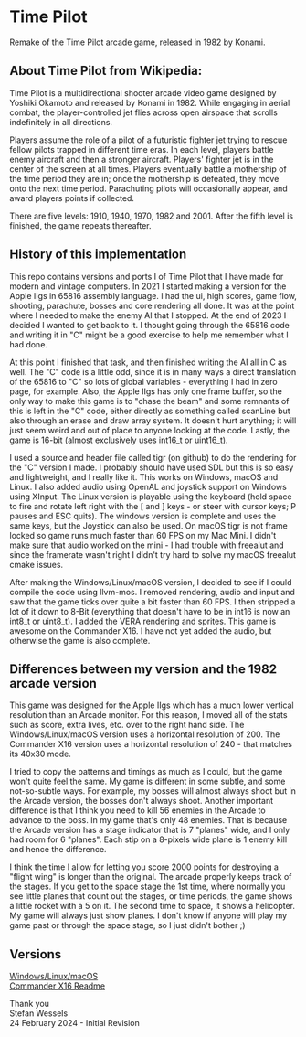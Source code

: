 # Time Pilot  
Remake of the Time Pilot arcade game, released in 1982 by Konami.  
  
## About Time Pilot from Wikipedia:  
Time Pilot is a multidirectional shooter arcade video game designed by Yoshiki Okamoto and released by Konami in 1982. While engaging in aerial combat, the player-controlled jet flies across open airspace that scrolls indefinitely in all directions.  
  
Players assume the role of a pilot of a futuristic fighter jet trying to rescue fellow pilots trapped in different time eras. In each level, players battle enemy aircraft and then a stronger aircraft. Players' fighter jet is in the center of the screen at all times. Players eventually battle a mothership of the time period they are in; once the mothership is defeated, they move onto the next time period. Parachuting pilots will occasionally appear, and award players points if collected.  
  
There are five levels: 1910, 1940, 1970, 1982 and 2001. After the fifth level is finished, the game repeats thereafter.  
  
## History of this implementation  
This repo contains versions and ports I of Time Pilot that I have made for modern and vintage computers.  In 2021 I started making a version for the Apple IIgs in 65816 assembly language.  I had the ui, high scores, game flow, shooting, parachute, bosses and core rendering all done.  It was at the point where I needed to make the enemy AI that I stopped.  At the end of 2023 I decided I wanted to get back to it.  I thought going through the 65816 code and writing it in "C" might be a good exercise to help me remember what I had done.  
  
At this point I finished that task, and then finished writing the AI all in C as well.  The "C" code is a little odd, since it is in many ways a direct translation of the 65816 to "C" so lots of global variables - everything I had in zero page, for example.  Also, the Apple IIgs has only one frame buffer, so the only way to make this game is to "chase the beam" and some remnants of this is left in the "C" code, either directly as something called scanLine but also through an erase and draw array system.  It doesn't hurt anything; it will just seem weird and out of place to anyone looking at the code.  Lastly, the game is 16-bit (almost exclusively uses int16_t or uint16_t).  
  
I used a source and header file called tigr (on github) to do the rendering for the "C" version I made.  I probably should have used SDL but this is so easy and lightweight, and I really like it.  This works on Windows, macOS and Linux.  I also added audio using OpenAL and joystick support on Windows using XInput.  The Linux version is playable using the keyboard (hold space to fire and rotate left right with the [ and ] keys - or steer with cursor keys; P pauses and ESC quits).  The windows version is complete and uses the same keys, but the Joystick can also be used.  On macOS tigr is not frame locked so game runs much faster than 60 FPS on my Mac Mini.  I didn't make sure that audio worked on the mini - I had trouble with freealut and since the framerate wasn't right I didn't try hard to solve my macOS freealut cmake issues.  
  
After making the Windows/Linux/macOS version, I decided to see if I could compile the code using llvm-mos.  I removed rendering, audio and input and saw that the game ticks over quite a bit faster than 60 FPS.  I then stripped a lot of it down to 8-Bit (everything that doesn't have to be in int16 is now an int8_t or uint8_t).  I added the VERA rendering and sprites.  This game is awesome on the Commander X16.  I have not yet added the audio, but otherwise the game is also complete.  
  
## Differences between my version and the 1982 arcade version  
This game was designed for the Apple IIgs which has a much lower vertical resolution than an Arcade monitor.  For this reason, I moved all of the stats such as score, extra lives, etc. over to the right hand side.  The Windows/Linux/macOS version uses a horizontal resolution of 200.  The Commander X16 version uses a horizontal resolution of 240 - that matches its 40x30 mode.  
  
I tried to copy the patterns and timings as much as I could, but the game won't quite feel the same.  My game is different in some subtle, and some not-so-subtle ways.  For example, my bosses will almost always shoot but in the Arcade version, the bosses don't always shoot.  Another important difference is that I think you need to kill 56 enemies in the Arcade to advance to the boss.  In my game that's only 48 enemies.  That is because the Arcade version has a stage indicator that is 7 "planes" wide, and I only had room for 6 "planes".  Each stip on a 8-pixels wide plane is 1 enemy kill and hence the difference.  
  
I think the time I allow for letting you score 2000 points for destroying a "flight wing" is longer than the original.  The arcade properly keeps track of the stages.  If you get to the space stage the 1st time, where normally you see little planes that count out the stages, or time periods, the game shows a little rocket with a 5 on it.  The second time to space, it shows a helicopter. My game will always just show planes.  I don't know if anyone will play my game past or through the space stage, so I just didn't bother ;)  
  
## Versions  
[Windows/Linux/macOS](TimePilot-16bit-C/README.md)  
[Commander X16 Readme](TimePilot-CX16/README.md)  
  
Thank you  
Stefan Wessels  
24 February 2024 - Initial Revision  
